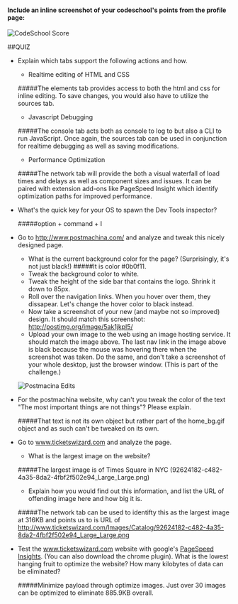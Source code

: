 #### Include an inline screenshot of your codeschool's points from the profile page:

![CodeSchool Score](ehsalazar.github.io/unit1_projects/images/codeschool_score.png)

<!-- Modify the Markdown to include your answers. Don't delete the questions! -->

##QUIZ
* Explain which tabs support the following actions and how.
  * Realtime editing of HTML and CSS

  #####The elements tab provides access to both the html and css for inline editing. To save changes, you would also have to utilize the sources tab.

  * Javascript Debugging

  #####The console tab acts both as console to log to but also a CLI to run JavaScript. Once again, the sources tab can be used in conjunction for realtime debugging as well as saving modifications. 

  * Performance Optimization 

  #####The network tab will provide the both a visual waterfall of load times and delays as well as component sizes and issues. It can be paired with extension add-ons like PageSpeed Insight which identify optimization paths for improved performance.

* What's the quick key for your OS to spawn the Dev Tools inspector?

  #####option + command + I

* Go to http://www.postmachina.com/ and analyze and tweak this nicely designed page.
  * What is the current background color for the page?  (Surprisingly, it's not just black!)
  #####It is color #0b0f11.
  * Tweak the background color to white.
  * Tweak the height of the side bar that contains the logo.  Shrink it down to 85px.
  * Roll over the navigation links.  When you hover over them, they dissapear.  Let's change the hover color to black instead.
  * Now take a screenshot of your new (and maybe not so improved) design.  It should match this screenshot: http://postimg.org/image/5ak1jkpl5/
  * Upload your own image to the web using an image hosting service.  It should match the image above. The last nav link in the image above is black because the mouse was hovering there when the screenshot was taken. Do the same, and don't take a screenshot of your whole desktop, just the browser window. (This is part of the challenge.)

  ![Postmacina Edits](ehsalazar.github.io/unit1_projects/images/postmachina_edits.png)

* For the postmachina website, why can't you tweak the color of the text "The most important things are not things"?  Please explain.

  #####That text is not its own object but rather part of the home_bg.gif object and as such can't be tweaked on its own.

* Go to www.ticketswizard.com and analyze the page.  
  * What is the largest image on the website?

  #####The largest image is of Times Square in NYC (92624182-c482-4a35-8da2-4fbf2f502e94_Large_Large.png)

  * Explain how you would find out this information, and list the URL of offending image here and how big it is.

  #####The network tab can be used to identifty this as the largest image at 316KB and points us to is URL of http://www.ticketswizard.com/Images/Catalog/92624182-c482-4a35-8da2-4fbf2f502e94_Large_Large.png

* Test the www.ticketswizard.com website with google's [PageSpeed Insights](http://www.ticketswizard.com/).  (You can also download the chrome plugin).  What is the lowest hanging fruit to optimize the website?  How many kilobytes of data can be eliminated?

  #####Minimize payload through optimize images. Just over 30 images can be optimized to eliminate 885.9KB overall.